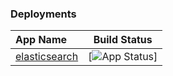 ### Deployments

| App Name   |  Build Status|
|:----------|:-------------:|
| [elasticsearch](https://github.com/kodelint/gitops-cd/tree/master/elasticsearch) | [![App Status](https://gitops-cd.dev.adobesearch.io/api/badge?name=hacky)]|
